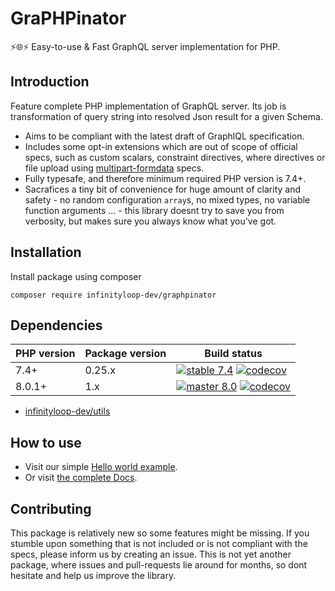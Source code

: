 # GraPHPinator 

:zap::globe_with_meridians::zap: Easy-to-use & Fast GraphQL server implementation for PHP.

## Introduction

Feature complete PHP implementation of GraphQL server. Its job is transformation of query string into resolved Json result for a given Schema. 

- Aims to be compliant with the latest draft of GraphlQL specification.
- Includes some opt-in extensions which are out of scope of official specs, such as custom scalars, constraint directives, where directives or file upload using [multipart-formdata](https://github.com/jaydenseric/graphql-multipart-request-spec) specs.
- Fully typesafe, and therefore minimum required PHP version is 7.4+.
- Sacrafices a tiny bit of convenience for huge amount of clarity and safety - no random configuration `array`s, no mixed types, no variable function arguments ... - this library doesnt try to save you from verbosity, but makes sure you always know what you've got.

## Installation

Install package using composer

```composer require infinityloop-dev/graphpinator```

## Dependencies

|PHP version|Package version|Build status|
|-----------|---------------|------------|
|7.4+|0.25.x|[![stable 7.4](https://github.com/infinityloop-dev/graphpinator/workflows/PHP/badge.svg?branch=php74_bugfixes)](https://github.com/infinityloop-dev/graphpinator/actions?query=branch%3Aphp74_bugfixes) [![codecov](https://codecov.io/gh/infinityloop-dev/graphpinator/branch/php74_bugfixes/graph/badge.svg)](https://codecov.io/gh/infinityloop-dev/graphpinator)|
|8.0.1+|1.x|[![master 8.0](https://github.com/infinityloop-dev/graphpinator/workflows/PHP/badge.svg?branch=master)](https://github.com/infinityloop-dev/graphpinator/actions?query=branch%3Amaster) [![codecov](https://codecov.io/gh/infinityloop-dev/graphpinator/branch/master/graph/badge.svg)](https://codecov.io/gh/infinityloop-dev/graphpinator)|

- [infinityloop-dev/utils](https://github.com/infinityloop-dev/utils)

## How to use

- Visit our simple [Hello world example](https://github.com/infinityloop-dev/graphpinator/blob/master/docs/examples/HelloWorld.md).
- Or visit [the complete Docs](https://github.com/infinityloop-dev/graphpinator/blob/master/docs/README.md).

## Contributing

This package is relatively new so some features might be missing. If you stumble upon something that is not included or is not compliant with the specs, please inform us by creating an issue. This is not yet another package, where issues and pull-requests lie around for months, so dont hesitate and help us improve the library.
